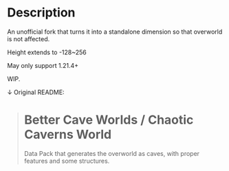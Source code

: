 # Description
An unofficial fork that turns it into a standalone dimension so that overworld is not affected.

Height extends to -128~256

May only support 1.21.4+

WIP.

↓ Original README:

># Better Cave Worlds / Chaotic Caverns World
> Data Pack that generates the overworld as caves, with proper features and some structures.
